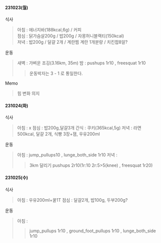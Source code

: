 #### 231023(월)
식사  
>아침 : 에너지바(188kcal,6g) / 커피  
점심 : 닭가슴살200g / 밥200g / 자몽허니블랙티(150kcal)  
저녁 : 밥200g / 달걀 2개 / 계란찜 계란 1개분량 / 치킨팝8알?
>
운동
>새벽 : 가벼운 조깅(3.16km, 35m)
>밤 : pushups 1r10 , freesquat 1r10
>>운동박자는 3 - 1 로 통일한다.
>
Memo
>힘 변화 의지

#### 231024(화)
식사  
>아침 : x
>점심 : 밥200g,달걀3개
>간식 : 쿠키(365kcal,5g)
>저녁 : 라면 500kcal, 달걀 2개, 식빵 3장+잼, 우유200ml

운동  
>아침 : jump_pullups10 , lunge_both_side 1r10
>저녁 :
> > 3km 달리기
> > pushups 2r10(1r:10  2r:5>5(knee) , freesquat 1r20)

#### 231025(수)
식사
>아침 : 우유200ml+꿀1T
>점심 : 달걀2개, 밥100g, 두부200g?

운동
>아침 :
>>jump_pullups 1r10 , ground_foot_pullups 1r10 , lunge_both_side 1r10

